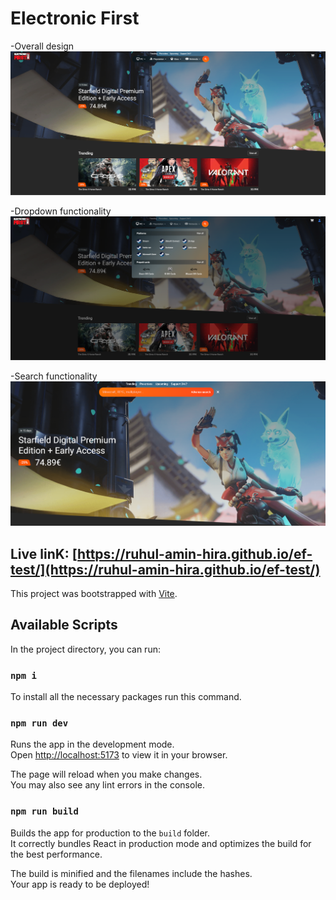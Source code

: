 # Electronic First

-Overall design
![Screenshot](./public/images/s1.png)

-Dropdown functionality
![Screenshot](./public/images/s2.png)

-Search functionality
![Screenshot](./public/images/s3.png)

## Live linK: [https://ruhul-amin-hira.github.io/ef-test/](https://ruhul-amin-hira.github.io/ef-test/)

This project was bootstrapped with [Vite](https://vitejs.dev/).

## Available Scripts

In the project directory, you can run:

### `npm i`

To install all the necessary packages run this command.

### `npm run dev`

Runs the app in the development mode.\
Open [http://localhost:5173](http://localhost:5173) to view it in your browser.

The page will reload when you make changes.\
You may also see any lint errors in the console.

### `npm run build`

Builds the app for production to the `build` folder.\
It correctly bundles React in production mode and optimizes the build for the best performance.

The build is minified and the filenames include the hashes.\
Your app is ready to be deployed!